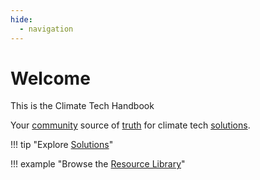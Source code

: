 ```yaml
---
hide:
  - navigation
---
```


# Welcome

This is the Climate Tech Handbook

Your [community](/contribute) source of [truth](../contribute/#quality-journalism) for climate tech [solutions](solutions).

!!! tip "Explore [Solutions](solutions)"

!!! example "Browse the [Resource Library](resources)"